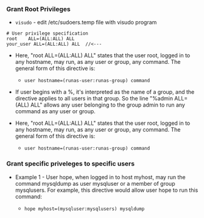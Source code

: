### Grant Root Privileges

* `visudo` - edit /etc/sudoers.temp file with visudo program

```
# User privilege specification
root    ALL=(ALL:ALL) ALL
your_user ALL=(ALL:ALL) ALL  //<---

```
* Here, "root ALL=(ALL:ALL) ALL" states that the user root, logged in to any hostname, may run, as any user or group, any command. The general form of this directive is:

	* ` user hostname=(runas-user:runas-group) command `

* If user begins with a %, it's interpreted as the name of a group, and the directive applies to all users in that group. So the line "%admin ALL=(ALL) ALL" allows any user belonging to the group admin to run any command as any user or group.

* Here, "root ALL=(ALL:ALL) ALL" states that the user root, logged in to any hostname, may run, as any user or group, any command. The general form of this directive is:
	* `user hostname=(runas-user:runas-group) command`

### Grant specific priveleges to specific users

* Example 1 - User hope, when logged in to host myhost, may run the command mysqldump as user mysqluser or a member of group mysqlusers. For example, this directive would allow user hope to run this command:

	* `hope myhost=(mysqluser:mysqlusers) mysqldump`




